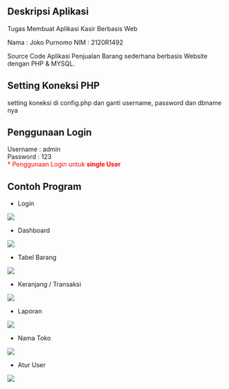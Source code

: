 ## Deskripsi Aplikasi

Tugas Membuat Aplikasi Kasir Berbasis Web

Nama : Joko Purnomo
NIM : 2120R1492

Source Code Aplikasi Penjualan Barang sederhana berbasis Website dengan PHP & MYSQL.

## Setting Koneksi PHP
setting koneksi di config.php dan ganti username, password dan dbname nya

## Penggunaan Login
Username : admin
<br/>
Password : 123
<br>
<span style="color:red">* Penggunaan Login untuk <b>single User</b> </span>

## Contoh Program 
- Login
<img src="https://raw.githubusercontent.com/fauzan1892/pos-kasir-php/master/assets/img/pic/login.png">

- Dashboard 
<img src="https://raw.githubusercontent.com/fauzan1892/pos-kasir-php/master/assets/img/pic/1.png">

- Tabel Barang
<img src="https://raw.githubusercontent.com/fauzan1892/pos-kasir-php/master/assets/img/pic/2.png">

- Keranjang / Transaksi
<img src="https://raw.githubusercontent.com/fauzan1892/pos-kasir-php/master/assets/img/pic/4.png">

- Laporan 
<img src="https://raw.githubusercontent.com/fauzan1892/pos-kasir-php/master/assets/img/pic/5.png">

- Nama Toko 
<img src="https://raw.githubusercontent.com/fauzan1892/pos-kasir-php/master/assets/img/pic/6.png">

- Atur User 
<img src="https://raw.githubusercontent.com/fauzan1892/pos-kasir-php/master/assets/img/pic/7.png">
